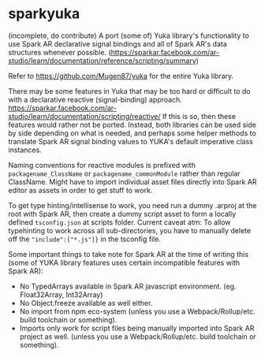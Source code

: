 # sparkyuka
(incomplete, do contribute) A port (some of) Yuka library's functionality to use Spark AR declarative signal bindings and all of Spark AR's data structures whenever possible. (https://sparkar.facebook.com/ar-studio/learn/documentation/reference/scripting/summary)

Refer to https://github.com/Mugen87/yuka for the entire Yuka library.

There may be some features in Yuka that may be too hard or difficult to do with a declarative reactive (signal-binding) approach. https://sparkar.facebook.com/ar-studio/learn/documentation/scripting/reactive/ If this is so, then these features would rather not be ported. Instead, both libraries can be used side by side depending on what is needed, and perhaps some helper methods to translate Spark AR signal binding values to YUKA's default imperative class instances.

Naming conventions for reactive modules is prefixed with `packagename_ClassName` or `packagename_commonModule` rather than regular ClassName. Might have to import individual asset files directly into Spark AR editor as assets in order to get stuff to work.

To get type hinting/intellisense to work, you need run a dummy .arproj at the root with Spark AR, then create a dummy script asset to form a locally defined `tsconfig.json` at scripts folder. Current caveat atm: To allow typehinting to work across all sub-directories, you have to manually delete off the `"include":["*.js"]}` in the tsconfig file.

Some important things to take note for Spark AR at the time of writing this (some of YUKA library features uses certain incompatible features with Spark AR):

- No TypedArrays available in Spark AR javascript environment. (eg. Float32Array, Int32Array)
- No Object.freeze available as well either.
- No import from npm eco-system (unless you use a Webpack/Rollup/etc. build toolchain or something).
- Imports only work for script files being manually imported into Spark AR project as well.  (unless you use a Webpack/Rollup/etc. build toolchain or something).
